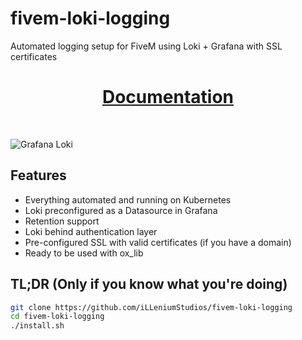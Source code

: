 # fivem-loki-logging
Automated logging setup for FiveM using Loki + Grafana with SSL certificates

<div align='center'><h1><a href='https://docs.illenium.dev/free-resources/fivem-loki-logging/setup'>Documentation</a></h3></div>
<br>

![Grafana Loki](https://i.ibb.co/wBYyGVM/image.png "Grafana Loki")

## Features

- Everything automated and running on Kubernetes
- Loki preconfigured as a Datasource in Grafana
- Retention support
- Loki behind authentication layer
- Pre-configured SSL with valid certificates (if you have a domain)
- Ready to be used with ox_lib

## TL;DR (Only if you know what you're doing)

```bash
git clone https://github.com/iLLeniumStudios/fivem-loki-logging
cd fivem-loki-logging
./install.sh
```
